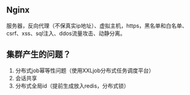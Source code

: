 ## Nginx ##

 服务器，反向代理（不保真实ip地址）、虚拟主机，https，黑名单和白名单、csrf、xss、sql注入、ddos流量攻击、动静分离。


## 集群产生的问题？ ##
1. 分布式job幂等性问题（使用XXLjob分布式任务调度平台）
2. 会话共享
3. 分布式全局id（提前生成放入redis，分布式锁）